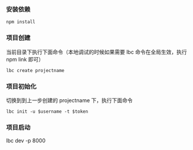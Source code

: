 
### 安装依赖

```
npm install 
```

### 项目创建

当前目录下执行下面命令（本地调试的时候如果需要 lbc 命令在全局生效，执行 npm link 即可）

```
lbc create projectname
```

### 项目初始化

切换到到上一步创建的 projectname 下，执行下面命令

```
lbc init -u $username -t $token
```

### 项目启动

lbc dev -p 8000
